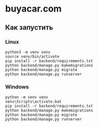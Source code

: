 # buyacar.com

## Как запустить

### Linux

```
python3 -m venv venv
source venv/bin/activate
pip install -r backend/requirements.txt
python backend/manage.py makemigrations
python backend/manage.py migrate
python backend/manage.py runserver
```

### Windows

```
python -m venv venv
venv\Scripts\activate.bat
pip install -r backend/requirements.txt
python backend/manage.py makemigrations
python backend/manage.py migrate
python backend/manage.py runserver
```
